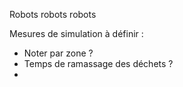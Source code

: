 Robots robots robots

Mesures de simulation à définir : 
 - Noter par zone ?
 - Temps de ramassage des déchets ?
 - 